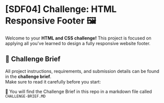 # [SDF04] Challenge: HTML Responsive Footer 🖼️

Welcome to your **HTML and CSS challenge!** This project is focused on applying all you've learned to design a fully responsive website footer.  


## 📖 Challenge Brief  

All project instructions, requirements, and submission details can be found in the **challenge brief**.  
Make sure to read it carefully before you start:  

🔗 You will find the Challenge Brief in this repo in a markdown file called `CHALLENGE-BRIEF.MD`
